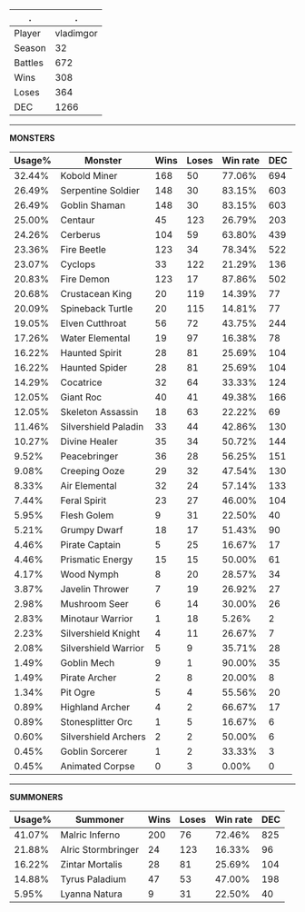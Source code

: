 .|.
|-|-
Player|vladimgor
Season|32
Battles|672
Wins|308
Loses|364
DEC|1266

---
**MONSTERS**

Usage%|Monster|Wins|Loses|Win rate|DEC|
-|-|-|-|-|-|
32.44%|Kobold Miner|168|50|77.06%|694|
26.49%|Serpentine Soldier|148|30|83.15%|603|
26.49%|Goblin Shaman|148|30|83.15%|603|
25.00%|Centaur|45|123|26.79%|203|
24.26%|Cerberus|104|59|63.80%|439|
23.36%|Fire Beetle|123|34|78.34%|522|
23.07%|Cyclops|33|122|21.29%|136|
20.83%|Fire Demon|123|17|87.86%|502|
20.68%|Crustacean King|20|119|14.39%|77|
20.09%|Spineback Turtle|20|115|14.81%|77|
19.05%|Elven Cutthroat|56|72|43.75%|244|
17.26%|Water Elemental|19|97|16.38%|78|
16.22%|Haunted Spirit|28|81|25.69%|104|
16.22%|Haunted Spider|28|81|25.69%|104|
14.29%|Cocatrice|32|64|33.33%|124|
12.05%|Giant Roc|40|41|49.38%|166|
12.05%|Skeleton Assassin|18|63|22.22%|69|
11.46%|Silvershield Paladin|33|44|42.86%|130|
10.27%|Divine Healer|35|34|50.72%|144|
9.52%|Peacebringer|36|28|56.25%|151|
9.08%|Creeping Ooze|29|32|47.54%|130|
8.33%|Air Elemental|32|24|57.14%|133|
7.44%|Feral Spirit|23|27|46.00%|104|
5.95%|Flesh Golem|9|31|22.50%|40|
5.21%|Grumpy Dwarf|18|17|51.43%|90|
4.46%|Pirate Captain|5|25|16.67%|17|
4.46%|Prismatic Energy|15|15|50.00%|61|
4.17%|Wood Nymph|8|20|28.57%|34|
3.87%|Javelin Thrower|7|19|26.92%|27|
2.98%|Mushroom Seer|6|14|30.00%|26|
2.83%|Minotaur Warrior|1|18|5.26%|2|
2.23%|Silvershield Knight|4|11|26.67%|7|
2.08%|Silvershield Warrior|5|9|35.71%|28|
1.49%|Goblin Mech|9|1|90.00%|35|
1.49%|Pirate Archer|2|8|20.00%|8|
1.34%|Pit Ogre|5|4|55.56%|20|
0.89%|Highland Archer|4|2|66.67%|17|
0.89%|Stonesplitter Orc|1|5|16.67%|6|
0.60%|Silvershield Archers|2|2|50.00%|6|
0.45%|Goblin Sorcerer|1|2|33.33%|3|
0.45%|Animated Corpse|0|3|0.00%|0|

---
**SUMMONERS**

Usage%|Summoner|Wins|Loses|Win rate|DEC|
-|-|-|-|-|-|
41.07%|Malric Inferno|200|76|72.46%|825|
21.88%|Alric Stormbringer|24|123|16.33%|96|
16.22%|Zintar Mortalis|28|81|25.69%|104|
14.88%|Tyrus Paladium|47|53|47.00%|198|
5.95%|Lyanna Natura|9|31|22.50%|40|
